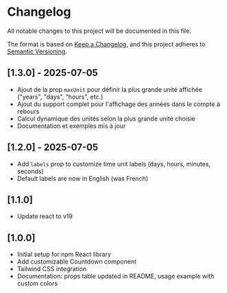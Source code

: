 # Changelog

All notable changes to this project will be documented in this file.

The format is based on [Keep a Changelog](https://keepachangelog.com/en/1.0.0/), and this project adheres to [Semantic Versioning](https://semver.org/spec/v2.0.0.html).


## [1.3.0] - 2025-07-05
- Ajout de la prop `maxUnit` pour définir la plus grande unité affichée ("years", "days", "hours", etc.)
- Ajout du support complet pour l'affichage des années dans le compte à rebours
- Calcul dynamique des unités selon la plus grande unité choisie
- Documentation et exemples mis à jour

## [1.2.0] - 2025-07-05
- Add `labels` prop to customize time unit labels (days, hours, minutes, seconds)
- Default labels are now in English (was French)

## [1.1.0]
- Update react to v19

## [1.0.0]
- Initial setup for npm React library
- Add customizable Countdown component
- Tailwind CSS integration
- Documentation: props table updated in README, usage example with custom colors

